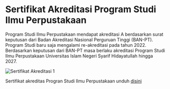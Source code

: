 # Sertifikat Akreditasi Program Studi Ilmu Perpustakaan

Program Studi Ilmu Perpustakaan mendapat akreditasi A berdasarkan surat keputusan dari Badan Akreditasi Nasional Perguruan Tinggi (BAN-PT). Program Studi baru saja mengalami re-akreditasi pada tahun 2022. Berdasarkan keputusan dari BAN-PT masa berlaku akreditasi Program Studi Ilmu Perpustakaan Universitas Islam Negeri Syarif Hidayatullah hingga 2027.

![Sertifikat Akreditasi 1](https://github.com/uin-fah/ipi-webcon/assets/138652527/ce70235a-4b92-4535-ad01-776421f52480)

Sertifikat akreditas Progran Studi Ilmu Perpustakaan unduh [disini](https://drive.google.com/file/d/1y7otrzS09IjPb8DWRKH8a_9z18cdsCA8/view)
